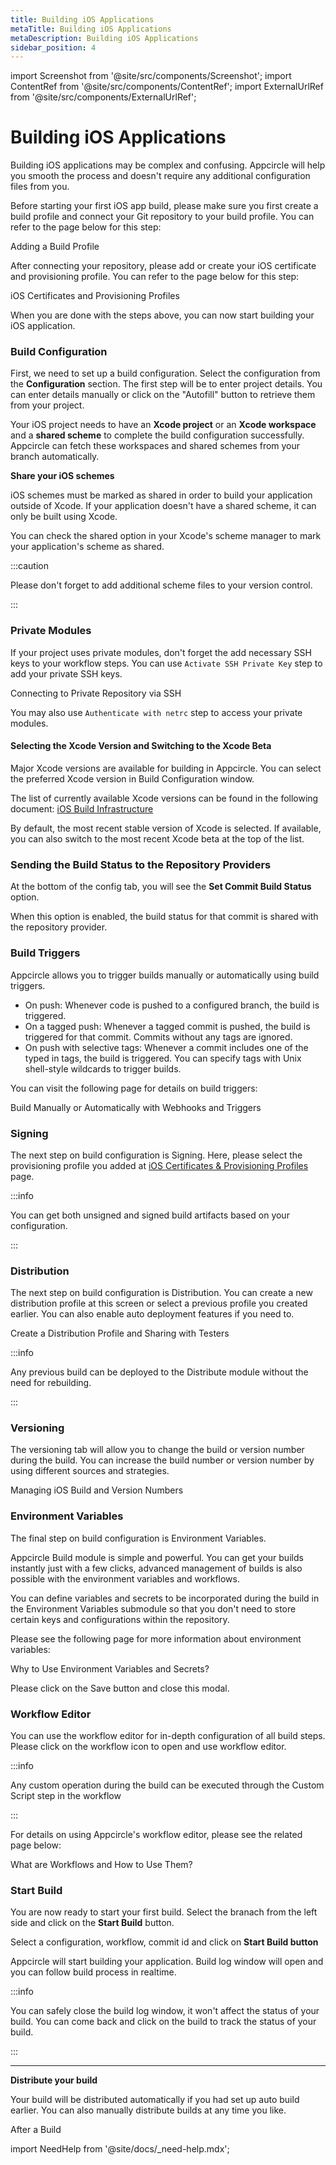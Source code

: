 ```yaml
---
title: Building iOS Applications
metaTitle: Building iOS Applications
metaDescription: Building iOS Applications
sidebar_position: 4
---
```


import Screenshot from '@site/src/components/Screenshot';
import ContentRef from '@site/src/components/ContentRef';
import ExternalUrlRef from '@site/src/components/ExternalUrlRef';

# Building iOS Applications

Building iOS applications may be complex and confusing. Appcircle will help you smooth the process and doesn't require any additional configuration files from you.

Before starting your first iOS app build, please make sure you first create a build profile and connect your Git repository to your build profile. You can refer to the page below for this step:

<ContentRef url="/build/adding-a-build-profile">Adding a Build Profile</ContentRef>

After connecting your repository, please add or create your iOS certificate and provisioning profile. You can refer to the page below for this step:

<ContentRef url="/signing-identities/ios-certificates-and-provisioning-profiles">
  iOS Certificates and Provisioning Profiles
</ContentRef>

When you are done with the steps above, you can now start building your iOS application.

### Build Configuration

First, we need to set up a build configuration. Select the configuration from the **Configuration** section. The first step will be to enter project details. You can enter details manually or click on the "Autofill" button to retrieve them from your project.

Your iOS project needs to have an **Xcode project** or an **Xcode workspace** and a **shared scheme** to complete the build configuration successfully. Appcircle can fetch these workspaces and shared schemes from your branch automatically.

<Screenshot url='https://cdn.appcircle.io/docs/assets/ios-fetch.png' />

**Share your iOS schemes**

iOS schemes must be marked as shared in order to build your application outside of Xcode. If your application doesn't have a shared scheme, it can only be built using Xcode.

You can check the shared option in your Xcode's scheme manager to mark your application's scheme as shared.

:::caution

Please don't forget to add additional scheme files to your version control.

:::

### Private Modules

If your project uses private modules, don't forget the add necessary SSH keys to your workflow steps. You can use `Activate SSH Private Key` step to add your private SSH keys.

<ContentRef url="/build/adding-a-build-profile/connecting-to-private-repository-via-ssh">Connecting to Private Repository via SSH</ContentRef>

You may also use `Authenticate with netrc` step to access your private modules.

<ExternalUrlRef url="https://github.com/appcircleio/appcircle-netrc-component" title="Appcircle NetRC Component"/>

#### Selecting the Xcode Version and Switching to the Xcode Beta

Major Xcode versions are available for building in Appcircle. You can select the preferred Xcode version in Build Configuration window.

The list of currently available Xcode versions can be found in the following document: [iOS Build Infrastructure](../infrastructure/ios-build-infrastructure.md)

By default, the most recent stable version of Xcode is selected. If available, you can also switch to the most recent Xcode beta at the top of the list.

<Screenshot url='https://cdn.appcircle.io/docs/assets/ios-fetch.png' />

### Sending the Build Status to the Repository Providers

At the bottom of the config tab, you will see the **Set Commit Build Status** option.

<Screenshot url='https://cdn.appcircle.io/docs/assets/image (8).png' />

When this option is enabled, the build status for that commit is shared with the repository provider.

<Screenshot url='https://cdn.appcircle.io/docs/assets/image (213).png' />

<Screenshot url='https://cdn.appcircle.io/docs/assets/appcircle-github-commit-status-pass.png' />

### Build Triggers

Appcircle allows you to trigger builds manually or automatically using build triggers.

- On push: Whenever code is pushed to a configured branch, the build is triggered.
- On a tagged push: Whenever a tagged commit is pushed, the build is triggered for that commit. Commits without any tags are ignored.
- On push with selective tags: Whenever a commit includes one of the typed in tags, the build is triggered. You can specify tags with Unix shell-style wildcards to trigger builds.

You can visit the following page for details on build triggers:

<ContentRef url="/build/build-manually-or-with-triggers">
  Build Manually or Automatically with Webhooks and Triggers
</ContentRef>

###

### Signing

The next step on build configuration is Signing. Here, please select the provisioning profile you added at [iOS Certificates & Provisioning Profiles](../signing-identities/ios-certificates-and-provisioning-profiles.md) page.

:::info

You can get both unsigned and signed build artifacts based on your configuration.

:::

<Screenshot url='https://cdn.appcircle.io/docs/assets/image (170).png' />

### Distribution

The next step on build configuration is Distribution. You can create a new distribution profile at this screen or select a previous profile you created earlier. You can also enable auto deployment features if you need to.

<ContentRef url="/distribute/create-or-select-a-distribution-profile">
  Create a Distribution Profile and Sharing with Testers
</ContentRef>

:::info

Any previous build can be deployed to the Distribute module without the need for rebuilding.

:::

### Versioning

The versioning tab will allow you to change the build or version number during the build. You can increase the build number or version number by using different sources and strategies. 

<ContentRef url="/versioning/ios-version">
  Managing iOS Build and Version Numbers
</ContentRef>


### Environment Variables

The final step on build configuration is Environment Variables.

Appcircle Build module is simple and powerful. You can get your builds instantly just with a few clicks, advanced management of builds is also possible with the environment variables and workflows.

You can define variables and secrets to be incorporated during the build in the Environment Variables submodule so that you don't need to store certain keys and configurations within the repository.

Please see the following page for more information about environment variables:

<ContentRef url="/environment-variables/why-to-use-environment-variables-and-secrets">
  Why to Use Environment Variables and Secrets?
</ContentRef>

<Screenshot url='https://cdn.appcircle.io/docs/assets/image (172).png' />

Please click on the Save button and close this modal.

### Workflow Editor

You can use the workflow editor for in-depth configuration of all build steps. Please click on the workflow icon to open and use workflow editor.

:::info

Any custom operation during the build can be executed through the Custom Script step in the workflow

:::

For details on using Appcircle's workflow editor, please see the related page below:

<ContentRef url="/workflows/why-to-use-workflows">What are Workflows and How to Use Them?</ContentRef>


### Start Build

You are now ready to start your first build. Select the branach from the left side and click on the **Start Build** button.


<Screenshot url='https://cdn.appcircle.io/docs/assets/start-build.png' />

Select a configuration, workflow, commit id and click on **Start Build button**

<Screenshot url='https://cdn.appcircle.io/docs/assets/start-build-configuration.png' />


Appcircle will start building your application. Build log window will open and you can follow build process in realtime.

:::info

You can safely close the build log window, it won't affect the status of your build. You can come back and click on the build to track the status of your build.

:::

<Screenshot url='https://cdn.appcircle.io/docs/assets/03-06b-iOS-Build-Building.png' />

---

**Distribute your build**

Your build will be distributed automatically if you had set up auto build earlier. You can also manually distribute builds at any time you like.

<ContentRef url="/build/after-a-build">After a Build</ContentRef>

<Screenshot url='https://cdn.appcircle.io/docs/assets/build-distribute.png' />

import NeedHelp from '@site/docs/\_need-help.mdx';

<NeedHelp />

